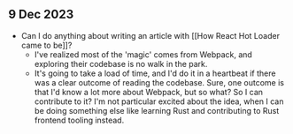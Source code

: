 
## 9 Dec 2023
- Can I do anything about writing an article with [[How React Hot Loader came to be]]?
	- I've realized most of the 'magic' comes from Webpack, and exploring their codebase is no walk in the park.
	- It's going to take a load of time, and I'd do it in a heartbeat if there was a clear outcome of reading the codebase. Sure, one outcome is that I'd know a lot more about Webpack, but so what? So I can contribute to it? I'm not particular excited about the idea, when I can be doing something else like learning Rust and contributing to Rust frontend tooling instead.